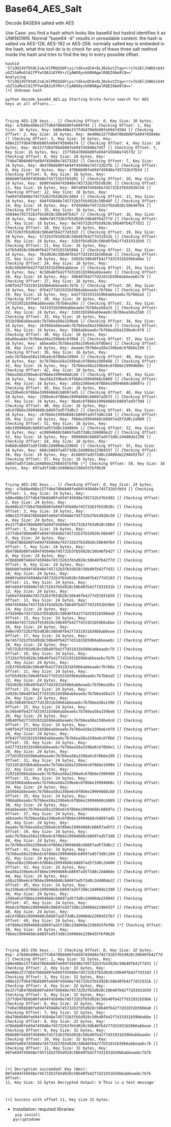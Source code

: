 # Base64_AES_Salt
Decode BASE64 salted with AES

Use Case: you find a hash which looks like base64 but hashid identifies it as UNKNOWN. 
Normal "base64 -d" results in unreadable content. the hash is salted via AES-128, AES-192 or AES-256. normally salted key is embeded in the hash, what this tool do is to check for any of these three salt method inside the hash and tries to find the key in every possible offset.


<code>hashid '57iOQI4Vf9tHC2sA/mlPRQSOdFcys/tdkoxQtA+0L30xkxtZtqu+rrx7e26lihWb5sb4tuGZlGaMuGl61fPYwtQA3iKYRV+/CyAWX0yxkK8HAgwlRQEZ4Am9lQ=='
Analyzing '57iOQI4Vf9tHC2sA/mlPRQSOdFcys/tdkoxQtA+0L30xkxtZtqu+rrx7e26lihWb5sb4tuGZlGaMuGl61fPYwtQA3iKYRV+/CyAWX0yxkK8HAgwlRQEZ4Am9lQ=='
[+] Unknown hash</code>

<code>python decode_base64_AES.py 
Starting brute-force search for AES keys at all offsets...

Trying AES-128 keys...
[*] Checking Offset: 0, Key Size: 16 bytes, Key: e7b88e408e157fdb470b6b00fe694f45
[*] Checking Offset: 1, Key Size: 16 bytes, Key: b88e408e157fdb470b6b00fe694f4504
[*] Checking Offset: 2, Key Size: 16 bytes, Key: 8e408e157fdb470b6b00fe694f45048e
[*] Checking Offset: 3, Key Size: 16 bytes, Key: 408e157fdb470b6b00fe694f45048e74
[*] Checking Offset: 4, Key Size: 16 bytes, Key: 8e157fdb470b6b00fe694f45048e7457
[*] Checking Offset: 5, Key Size: 16 bytes, Key: 157fdb470b6b00fe694f45048e745732
[*] Checking Offset: 6, Key Size: 16 bytes, Key: 7fdb470b6b00fe694f45048e745732b3
[*] Checking Offset: 7, Key Size: 16 bytes, Key: db470b6b00fe694f45048e745732b3fb
[*] Checking Offset: 8, Key Size: 16 bytes, Key: 470b6b00fe694f45048e745732b3fb5d
[*] Checking Offset: 9, Key Size: 16 bytes, Key: 0b6b00fe694f45048e745732b3fb5d92
[*] Checking Offset: 10, Key Size: 16 bytes, Key: 6b00fe694f45048e745732b3fb5d928c
[*] Checking Offset: 11, Key Size: 16 bytes, Key: 00fe694f45048e745732b3fb5d928c50
[*] Checking Offset: 12, Key Size: 16 bytes, Key: fe694f45048e745732b3fb5d928c50b4
[*] Checking Offset: 13, Key Size: 16 bytes, Key: 694f45048e745732b3fb5d928c50b40f
[*] Checking Offset: 14, Key Size: 16 bytes, Key: 4f45048e745732b3fb5d928c50b40fb4
[*] Checking Offset: 15, Key Size: 16 bytes, Key: 45048e745732b3fb5d928c50b40fb42f
[*] Checking Offset: 16, Key Size: 16 bytes, Key: 048e745732b3fb5d928c50b40fb42f7d
[*] Checking Offset: 17, Key Size: 16 bytes, Key: 8e745732b3fb5d928c50b40fb42f7d31
[*] Checking Offset: 18, Key Size: 16 bytes, Key: 745732b3fb5d928c50b40fb42f7d3193
[*] Checking Offset: 19, Key Size: 16 bytes, Key: 5732b3fb5d928c50b40fb42f7d31931b
[*] Checking Offset: 20, Key Size: 16 bytes, Key: 32b3fb5d928c50b40fb42f7d31931b59
[*] Checking Offset: 21, Key Size: 16 bytes, Key: b3fb5d928c50b40fb42f7d31931b59b6
[*] Checking Offset: 22, Key Size: 16 bytes, Key: fb5d928c50b40fb42f7d31931b59b6ab
[*] Checking Offset: 23, Key Size: 16 bytes, Key: 5d928c50b40fb42f7d31931b59b6abbe
[*] Checking Offset: 24, Key Size: 16 bytes, Key: 928c50b40fb42f7d31931b59b6abbeae
[*] Checking Offset: 25, Key Size: 16 bytes, Key: 8c50b40fb42f7d31931b59b6abbeaebc
[*] Checking Offset: 26, Key Size: 16 bytes, Key: 50b40fb42f7d31931b59b6abbeaebc7b
[*] Checking Offset: 27, Key Size: 16 bytes, Key: b40fb42f7d31931b59b6abbeaebc7b7b
[*] Checking Offset: 28, Key Size: 16 bytes, Key: 0fb42f7d31931b59b6abbeaebc7b7b6e
[*] Checking Offset: 29, Key Size: 16 bytes, Key: b42f7d31931b59b6abbeaebc7b7b6ea5
[*] Checking Offset: 30, Key Size: 16 bytes, Key: 2f7d31931b59b6abbeaebc7b7b6ea58a
[*] Checking Offset: 31, Key Size: 16 bytes, Key: 7d31931b59b6abbeaebc7b7b6ea58a15
[*] Checking Offset: 32, Key Size: 16 bytes, Key: 31931b59b6abbeaebc7b7b6ea58a159b
[*] Checking Offset: 33, Key Size: 16 bytes, Key: 931b59b6abbeaebc7b7b6ea58a159be6
[*] Checking Offset: 34, Key Size: 16 bytes, Key: 1b59b6abbeaebc7b7b6ea58a159be6c6
[*] Checking Offset: 35, Key Size: 16 bytes, Key: 59b6abbeaebc7b7b6ea58a159be6c6f8
[*] Checking Offset: 36, Key Size: 16 bytes, Key: b6abbeaebc7b7b6ea58a159be6c6f8b6
[*] Checking Offset: 37, Key Size: 16 bytes, Key: abbeaebc7b7b6ea58a159be6c6f8b6e1
[*] Checking Offset: 38, Key Size: 16 bytes, Key: beaebc7b7b6ea58a159be6c6f8b6e199
[*] Checking Offset: 39, Key Size: 16 bytes, Key: aebc7b7b6ea58a159be6c6f8b6e19994
[*] Checking Offset: 40, Key Size: 16 bytes, Key: bc7b7b6ea58a159be6c6f8b6e1999466
[*] Checking Offset: 41, Key Size: 16 bytes, Key: 7b7b6ea58a159be6c6f8b6e19994668c
[*] Checking Offset: 42, Key Size: 16 bytes, Key: 7b6ea58a159be6c6f8b6e19994668cb8
[*] Checking Offset: 43, Key Size: 16 bytes, Key: 6ea58a159be6c6f8b6e19994668cb869
[*] Checking Offset: 44, Key Size: 16 bytes, Key: a58a159be6c6f8b6e19994668cb8697a
[*] Checking Offset: 45, Key Size: 16 bytes, Key: 8a159be6c6f8b6e19994668cb8697ad5
[*] Checking Offset: 46, Key Size: 16 bytes, Key: 159be6c6f8b6e19994668cb8697ad5f3
[*] Checking Offset: 47, Key Size: 16 bytes, Key: 9be6c6f8b6e19994668cb8697ad5f3d8
[*] Checking Offset: 48, Key Size: 16 bytes, Key: e6c6f8b6e19994668cb8697ad5f3d8c2
[*] Checking Offset: 49, Key Size: 16 bytes, Key: c6f8b6e19994668cb8697ad5f3d8c2d4
[*] Checking Offset: 50, Key Size: 16 bytes, Key: f8b6e19994668cb8697ad5f3d8c2d400
[*] Checking Offset: 51, Key Size: 16 bytes, Key: b6e19994668cb8697ad5f3d8c2d400de
[*] Checking Offset: 52, Key Size: 16 bytes, Key: e19994668cb8697ad5f3d8c2d400de22
[*] Checking Offset: 53, Key Size: 16 bytes, Key: 9994668cb8697ad5f3d8c2d400de2298
[*] Checking Offset: 54, Key Size: 16 bytes, Key: 94668cb8697ad5f3d8c2d400de229845
[*] Checking Offset: 55, Key Size: 16 bytes, Key: 668cb8697ad5f3d8c2d400de2298455f
[*] Checking Offset: 56, Key Size: 16 bytes, Key: 8cb8697ad5f3d8c2d400de2298455fbf
[*] Checking Offset: 57, Key Size: 16 bytes, Key: b8697ad5f3d8c2d400de2298455fbf0b
[*] Checking Offset: 58, Key Size: 16 bytes, Key: 697ad5f3d8c2d400de2298455fbf0b20

Trying AES-192 keys...
[*] Checking Offset: 0, Key Size: 24 bytes, Key: e7b88e408e157fdb470b6b00fe694f45048e745732b3fb5d
[*] Checking Offset: 1, Key Size: 24 bytes, Key: b88e408e157fdb470b6b00fe694f45048e745732b3fb5d92
[*] Checking Offset: 2, Key Size: 24 bytes, Key: 8e408e157fdb470b6b00fe694f45048e745732b3fb5d928c
[*] Checking Offset: 3, Key Size: 24 bytes, Key: 408e157fdb470b6b00fe694f45048e745732b3fb5d928c50
[*] Checking Offset: 4, Key Size: 24 bytes, Key: 8e157fdb470b6b00fe694f45048e745732b3fb5d928c50b4
[*] Checking Offset: 5, Key Size: 24 bytes, Key: 157fdb470b6b00fe694f45048e745732b3fb5d928c50b40f
[*] Checking Offset: 6, Key Size: 24 bytes, Key: 7fdb470b6b00fe694f45048e745732b3fb5d928c50b40fb4
[*] Checking Offset: 7, Key Size: 24 bytes, Key: db470b6b00fe694f45048e745732b3fb5d928c50b40fb42f
[*] Checking Offset: 8, Key Size: 24 bytes, Key: 470b6b00fe694f45048e745732b3fb5d928c50b40fb42f7d
[*] Checking Offset: 9, Key Size: 24 bytes, Key: 0b6b00fe694f45048e745732b3fb5d928c50b40fb42f7d31
[*] Checking Offset: 10, Key Size: 24 bytes, Key: 6b00fe694f45048e745732b3fb5d928c50b40fb42f7d3193
[*] Checking Offset: 11, Key Size: 24 bytes, Key: 00fe694f45048e745732b3fb5d928c50b40fb42f7d31931b
[*] Checking Offset: 12, Key Size: 24 bytes, Key: fe694f45048e745732b3fb5d928c50b40fb42f7d31931b59
[*] Checking Offset: 13, Key Size: 24 bytes, Key: 694f45048e745732b3fb5d928c50b40fb42f7d31931b59b6
[*] Checking Offset: 14, Key Size: 24 bytes, Key: 4f45048e745732b3fb5d928c50b40fb42f7d31931b59b6ab
[*] Checking Offset: 15, Key Size: 24 bytes, Key: 45048e745732b3fb5d928c50b40fb42f7d31931b59b6abbe
[*] Checking Offset: 16, Key Size: 24 bytes, Key: 048e745732b3fb5d928c50b40fb42f7d31931b59b6abbeae
[*] Checking Offset: 17, Key Size: 24 bytes, Key: 8e745732b3fb5d928c50b40fb42f7d31931b59b6abbeaebc
[*] Checking Offset: 18, Key Size: 24 bytes, Key: 745732b3fb5d928c50b40fb42f7d31931b59b6abbeaebc7b
[*] Checking Offset: 19, Key Size: 24 bytes, Key: 5732b3fb5d928c50b40fb42f7d31931b59b6abbeaebc7b7b
[*] Checking Offset: 20, Key Size: 24 bytes, Key: 32b3fb5d928c50b40fb42f7d31931b59b6abbeaebc7b7b6e
[*] Checking Offset: 21, Key Size: 24 bytes, Key: b3fb5d928c50b40fb42f7d31931b59b6abbeaebc7b7b6ea5
[*] Checking Offset: 22, Key Size: 24 bytes, Key: fb5d928c50b40fb42f7d31931b59b6abbeaebc7b7b6ea58a
[*] Checking Offset: 23, Key Size: 24 bytes, Key: 5d928c50b40fb42f7d31931b59b6abbeaebc7b7b6ea58a15
[*] Checking Offset: 24, Key Size: 24 bytes, Key: 928c50b40fb42f7d31931b59b6abbeaebc7b7b6ea58a159b
[*] Checking Offset: 25, Key Size: 24 bytes, Key: 8c50b40fb42f7d31931b59b6abbeaebc7b7b6ea58a159be6
[*] Checking Offset: 26, Key Size: 24 bytes, Key: 50b40fb42f7d31931b59b6abbeaebc7b7b6ea58a159be6c6
[*] Checking Offset: 27, Key Size: 24 bytes, Key: b40fb42f7d31931b59b6abbeaebc7b7b6ea58a159be6c6f8
[*] Checking Offset: 28, Key Size: 24 bytes, Key: 0fb42f7d31931b59b6abbeaebc7b7b6ea58a159be6c6f8b6
[*] Checking Offset: 29, Key Size: 24 bytes, Key: b42f7d31931b59b6abbeaebc7b7b6ea58a159be6c6f8b6e1
[*] Checking Offset: 30, Key Size: 24 bytes, Key: 2f7d31931b59b6abbeaebc7b7b6ea58a159be6c6f8b6e199
[*] Checking Offset: 31, Key Size: 24 bytes, Key: 7d31931b59b6abbeaebc7b7b6ea58a159be6c6f8b6e19994
[*] Checking Offset: 32, Key Size: 24 bytes, Key: 31931b59b6abbeaebc7b7b6ea58a159be6c6f8b6e1999466
[*] Checking Offset: 33, Key Size: 24 bytes, Key: 931b59b6abbeaebc7b7b6ea58a159be6c6f8b6e19994668c
[*] Checking Offset: 34, Key Size: 24 bytes, Key: 1b59b6abbeaebc7b7b6ea58a159be6c6f8b6e19994668cb8
[*] Checking Offset: 35, Key Size: 24 bytes, Key: 59b6abbeaebc7b7b6ea58a159be6c6f8b6e19994668cb869
[*] Checking Offset: 36, Key Size: 24 bytes, Key: b6abbeaebc7b7b6ea58a159be6c6f8b6e19994668cb8697a
[*] Checking Offset: 37, Key Size: 24 bytes, Key: abbeaebc7b7b6ea58a159be6c6f8b6e19994668cb8697ad5
[*] Checking Offset: 38, Key Size: 24 bytes, Key: beaebc7b7b6ea58a159be6c6f8b6e19994668cb8697ad5f3
[*] Checking Offset: 39, Key Size: 24 bytes, Key: aebc7b7b6ea58a159be6c6f8b6e19994668cb8697ad5f3d8
[*] Checking Offset: 40, Key Size: 24 bytes, Key: bc7b7b6ea58a159be6c6f8b6e19994668cb8697ad5f3d8c2
[*] Checking Offset: 41, Key Size: 24 bytes, Key: 7b7b6ea58a159be6c6f8b6e19994668cb8697ad5f3d8c2d4
[*] Checking Offset: 42, Key Size: 24 bytes, Key: 7b6ea58a159be6c6f8b6e19994668cb8697ad5f3d8c2d400
[*] Checking Offset: 43, Key Size: 24 bytes, Key: 6ea58a159be6c6f8b6e19994668cb8697ad5f3d8c2d400de
[*] Checking Offset: 44, Key Size: 24 bytes, Key: a58a159be6c6f8b6e19994668cb8697ad5f3d8c2d400de22
[*] Checking Offset: 45, Key Size: 24 bytes, Key: 8a159be6c6f8b6e19994668cb8697ad5f3d8c2d400de2298
[*] Checking Offset: 46, Key Size: 24 bytes, Key: 159be6c6f8b6e19994668cb8697ad5f3d8c2d400de229845
[*] Checking Offset: 47, Key Size: 24 bytes, Key: 9be6c6f8b6e19994668cb8697ad5f3d8c2d400de2298455f
[*] Checking Offset: 48, Key Size: 24 bytes, Key: e6c6f8b6e19994668cb8697ad5f3d8c2d400de2298455fbf
[*] Checking Offset: 49, Key Size: 24 bytes, Key: c6f8b6e19994668cb8697ad5f3d8c2d400de2298455fbf0b
[*] Checking Offset: 50, Key Size: 24 bytes, Key: f8b6e19994668cb8697ad5f3d8c2d400de2298455fbf0b20

Trying AES-256 keys...
[*] Checking Offset: 0, Key Size: 32 bytes, Key: e7b88e408e157fdb470b6b00fe694f45048e745732b3fb5d928c50b40fb42f7d
[*] Checking Offset: 1, Key Size: 32 bytes, Key: b88e408e157fdb470b6b00fe694f45048e745732b3fb5d928c50b40fb42f7d31
[*] Checking Offset: 2, Key Size: 32 bytes, Key: 8e408e157fdb470b6b00fe694f45048e745732b3fb5d928c50b40fb42f7d3193
[*] Checking Offset: 3, Key Size: 32 bytes, Key: 408e157fdb470b6b00fe694f45048e745732b3fb5d928c50b40fb42f7d31931b
[*] Checking Offset: 4, Key Size: 32 bytes, Key: 8e157fdb470b6b00fe694f45048e745732b3fb5d928c50b40fb42f7d31931b59
[*] Checking Offset: 5, Key Size: 32 bytes, Key: 157fdb470b6b00fe694f45048e745732b3fb5d928c50b40fb42f7d31931b59b6
[*] Checking Offset: 6, Key Size: 32 bytes, Key: 7fdb470b6b00fe694f45048e745732b3fb5d928c50b40fb42f7d31931b59b6ab
[*] Checking Offset: 7, Key Size: 32 bytes, Key: db470b6b00fe694f45048e745732b3fb5d928c50b40fb42f7d31931b59b6abbe
[*] Checking Offset: 8, Key Size: 32 bytes, Key: 470b6b00fe694f45048e745732b3fb5d928c50b40fb42f7d31931b59b6abbeae
[*] Checking Offset: 9, Key Size: 32 bytes, Key: 0b6b00fe694f45048e745732b3fb5d928c50b40fb42f7d31931b59b6abbeaebc
[*] Checking Offset: 10, Key Size: 32 bytes, Key: 6b00fe694f45048e745732b3fb5d928c50b40fb42f7d31931b59b6abbeaebc7b
[*] Checking Offset: 11, Key Size: 32 bytes, Key: 00fe694f45048e745732b3fb5d928c50b40fb42f7d31931b59b6abbeaebc7b7b

[+] Decryption succeeded!
Key (Hex): 00fe694f45048e745732b3fb5d928c50b40fb42f7d31931b59b6abbeaebc7b7b
Offset: 11, Key Size: 32 bytes
Decrypted Output: b'This is a test message'

[+] Success with offset 11, key size 32 bytes.</code>

- Installation:
  required libraries:<br>
  <code> pip install pycryptodome </code>

